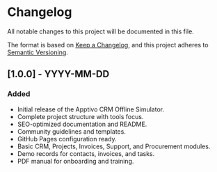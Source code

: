 # Changelog

All notable changes to this project will be documented in this file.

The format is based on [Keep a Changelog](https://keepachangelog.com/en/1.0.0/),
and this project adheres to [Semantic Versioning](https://semver.org/spec/v2.0.0.html).

## [1.0.0] - YYYY-MM-DD

### Added
- Initial release of the Apptivo CRM Offline Simulator.
- Complete project structure with tools focus.
- SEO-optimized documentation and README.
- Community guidelines and templates.
- GitHub Pages configuration ready.
- Basic CRM, Projects, Invoices, Support, and Procurement modules.
- Demo records for contacts, invoices, and tasks.
- PDF manual for onboarding and training. 